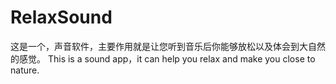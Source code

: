 RelaxSound
==========
这是一个，声音软件，主要作用就是让您听到音乐后你能够放松以及体会到大自然的感觉。
This is a sound app，it can help you relax and make you close to nature. 
